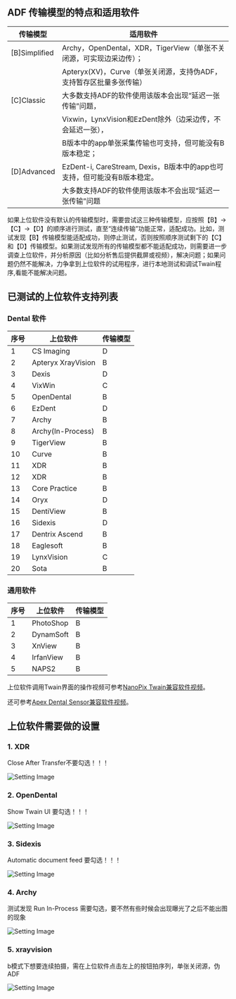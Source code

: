 ## ADF 传输模型的特点和适用软件

| 传输模型       |       适用软件        |
|----------------|----------------------|
| [B]Simplified  | Archy，OpenDental，XDR，TigerView（单张不关闭源，可实现边采边传）；|
|                | Apteryx(XV)，Curve（单张关闭源，支持伪ADF，支持暂存区批量多张传输）|
| [C]Classic     | 大多数支持ADF的软件使用该版本会出现“延迟一张传输”问题，|
|                | Vixwin，LynxVision和EzDent除外（边采边传，不会延迟一张），   
|                | B版本中的app单张采集传输也可支持，但可能没有B版本稳定；|
| [D]Advanced    | EzDent-i, CareStream, Dexis，B版本中的app也可支持，但可能没有B版本稳定。|
|                | 大多数支持ADF的软件使用该版本不会出现“延迟一张传输”问题|

如果上位软件没有默认的传输模型时，需要尝试这三种传输模型，应按照【B】->【C】->【D】的顺序进行测试，直至“连续传输”功能正常，适配成功。比如，测试发现【B】传输模型能适配成功，则停止测试，否则按照顺序测试剩下的【C】和【D】传输模型。如果测试发现所有的传输模型都不能适配成功，则需要进一步调查上位软件，并分析原因（比如分析售后提供截屏或视频），解决问题；如果问题仍然不能解决，力争拿到上位软件的试用程序，进行本地测试和调试Twain程序,看能不能解决问题。

## 已测试的上位软件支持列表
### Dental 软件
|序号| 上位软件             |   传输模型   |
|--|-----------------------|--------------|
|1 | CS Imaging            |     D        |
|2 | Apteryx XrayVision    |     B        |
|3 | Dexis                 |     D        |
|4 | VixWin                |     C        |
|5 | OpenDental            |     B        |
|6 | EzDent                |     D        |
|7 | Archy                 |     B        |
|8 | Archy(In-Process)     |     B        |
|9 | TigerView             |     B        |
|10| Curve                 |     B        |
|11| XDR                   |     B        |
|12| XDR                   |     B        |
|13| Core Practice         |     B        |
|14| Oryx                  |     D        |
|15| DentiView             |     B        |
|16| Sidexis               |     D        |
|17| Dentrix Ascend        |     B        |
|18| Eaglesoft             |     B        |
|19| LynxVision            |     C        |
|20| Sota                  |     B        |
### 通用软件
|序号| 上位软件             |   传输模型   |
|--|-----------------------|--------------|
|1 | PhotoShop             |     B        |
|2 | DynamSoft             |     B        |
|3 | XnView                |     B        |
|4 | IrfanView             |     B        |
|5 | NAPS2                 |     B        |


上位软件调用Twain界面的操作视频可参考[NanoPix Twain兼容软件视频](https://www.youtube.com/playlist?list=PLRMqU9ylVrDxeebvkFFowd46Yiq_o8vny)。

还可参考[Apex Dental Sensor兼容软件视频](https://www.youtube.com/playlist?list=PL7BcoCsLx7VtyhFXZhbAoOsKxCuj_69Ye)。

## 上位软件需要做的设置

### 1. XDR
Close After Transfer不要勾选！！！

![Setting Image](./host_app/XDR.png)

### 2. OpenDental
Show Twain UI 要勾选！！！

![Setting Image](./host_app/OpenDental.png)

### 3. Sidexis
Automatic document feed 要勾选！！！

![Setting Image](./host_app/Sidexis.png)

### 4. Archy
测试发现 Run In-Process 需要勾选，要不然有些时候会出现曝光了之后不能出图的现象

![Setting Image](./host_app/Archy.png)

### 5. xrayvision
b模式下想要连续拍摄，需在上位软件点击左上的按钮拍序列，单张关闭源，伪ADF

![Setting Image](./host_app/xv-setting.png)

